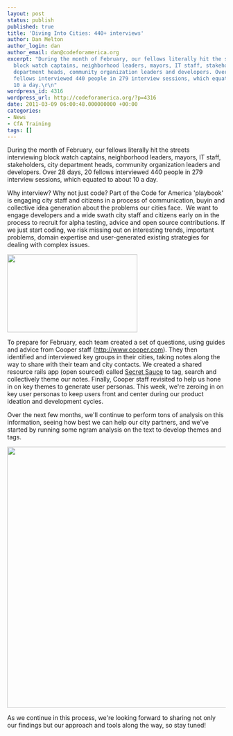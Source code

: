 ```yaml
---
layout: post
status: publish
published: true
title: 'Diving Into Cities: 440+ interviews'
author: Dan Melton
author_login: dan
author_email: dan@codeforamerica.org
excerpt: "During the month of February, our fellows literally hit the streets interviewing
  block watch captains, neighborhood leaders, mayors, IT staff, stakeholders, city
  department heads, community organization leaders and developers. Over 28 days, 20
  fellows interviewed 440 people in 279 interview sessions, which equated to about
  10 a day.\r\n"
wordpress_id: 4316
wordpress_url: http://codeforamerica.org/?p=4316
date: 2011-03-09 06:00:48.000000000 +00:00
categories:
- News
- CfA Training
tags: []
---
```

During the month of February, our fellows literally hit the streets interviewing block watch captains, neighborhood leaders, mayors, IT staff, stakeholders, city department heads, community organization leaders and developers. Over 28 days, 20 fellows interviewed 440 people in 279 interview sessions, which equated to about 10 a day.

Why interview? Why not just code? Part of the Code for America 'playbook' is engaging city staff and citizens in a process of communication, buyin and collective idea generation about the problems our cities face.  We want to engage developers and a wide swath city staff and citizens early on in the process to recruit for alpha testing, advice and open source contributions. If we just start coding, we risk missing out on interesting trends, important problems, domain expertise and user-generated existing strategies for dealing with complex issues.

<img class="size-medium wp-image-4324 alignleft" title="Cooper staff member Jim Dibble with CfA Philly fellows" src="http://codeforamerica.org/wp-content/uploads/2011/03/cooperandfellows-300x179.jpg" alt="" width="300" height="179" />

To prepare for February, each team created a set of questions, using guides and advice from Cooper staff (<a href="http://cooper.com">ht</a><a href="http://cooper.com">t</a><a href="http://cooper.com">p://</a><a href="http://cooper.com">www.cooper.com</a>). They then identified and interviewed key groups in their cities, taking notes along the way to share with their team and city contacts. We created a shared resource rails app (open sourced) called <a href="https://github.com/codeforamerica/secretsauce">Secret Sauce</a> to tag, search and collectively theme our notes. Finally, Cooper staff revisited to help us hone in on key themes to generate user personas. This week, we're zeroing in on key user personas to keep users front and center during our product ideation and development cycles.

Over the next few months, we'll continue to perform tons of analysis on this information, seeing how best we can help our city partners, and we've started by running some ngram analysis on the text to develop themes and tags.

<a href="http://codeforamerica.org/wp-content/uploads/2011/03/tags.png"><img class="aligncenter size-full wp-image-4333" title="tags" src="http://codeforamerica.org/wp-content/uploads/2011/03/tags.png" alt="" width="600" /></a>

As we continue in this process, we're looking forward to sharing not only our findings but our approach and tools along the way, so stay tuned!
